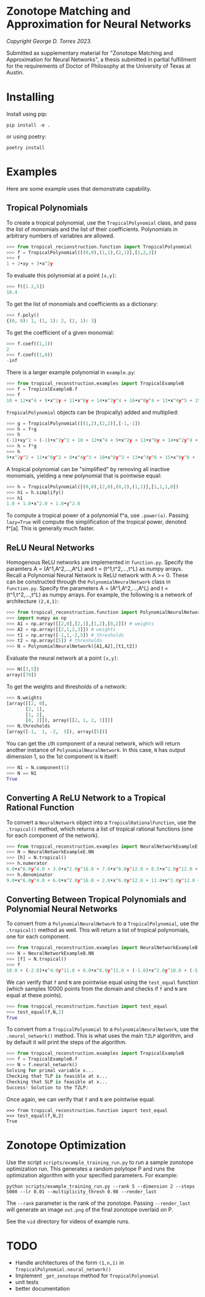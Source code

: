 # Zonotope Matching and Approximation for Neural Networks

*Copyright George D. Torres 2023.*

Submitted as supplementary material for "Zonotope Matching and Approximation for Neural Networks", a thesis submitted in partial fulfillment for the requirements of Doctor of Philosophy at the University of Texas at Austin.

# Installing

Install using pip:
```
pip install -e .
```

or using poetry:
```
poetry install
```

# Examples

Here are some example uses that demonstrate capability.

## Tropical Polynomials

To create a tropical polynomial, use the `TropicalPolynomial` class, and pass the list of monomials and the list of their coefficients. Polynomials in arbitrary numbers of variables are allowed.

```python
>>> from tropical_recionstruction.function import TropicalPolynomial
>>> f = TropicalPolynomial([(0,0),(1,1),(2,1)],[1,2,3])
>>> f
1 + 2•xy + 3•x^2y
```

To evaluate this polynomial at a point `[x,y]`:
```python
>>> f([1.2,5])
10.4
```

To get the list of monomials and coefficients as a dictionary:
```python
>>> f.poly()
{(0, 0): 1, (1, 1): 2, (2, 1): 3}
```

To get the coefficient of a given monomial:
```python
>>> f.coef((1,1))
2
>>> f.coef((1,0))
-inf
```

There is a larger example polynomial in `example.py`:

```python
>>> from tropical_reconstruction.examples import TropicalExampleB
>>> f = TropicalExampleB.f
>>> f
10 + 12•x^4 + 9•x^2y + 11•x^6y + 14•x^2y^4 + 16•x^6y^4 + 13•x^4y^5 + 15•x^8y^5 + (-5)•y^6 + (-3)•x^4y^6 + (-6)•x^2y^7 + (-4)•x^6y^7 + (-1)•x^2y^10 + 1•x^6y^10 + (-2)•x^4y^11 + 0•x^8y^11
```

`TropicalPolynomial` objects can be (tropically) added and multiplied:

```python
>>> g = TropicalPolynomial([(1,2),(2,2)],[-1,-1])
>>> h = f+g
>>> h
(-1)•xy^2 + (-1)•x^2y^2 + 10 + 12•x^4 + 9•x^2y + 11•x^6y + 14•x^2y^4 + 16•x^6y^4 + 13•x^4y^5 + 15•x^8y^5 + (-5)•y^6 + (-3)•x^4y^6 + (-6)•x^2y^7 + (-4)•x^6y^7 + (-1)•x^2y^10 + 1•x^6y^10 + (-2)•x^4y^11 + 0•x^8y^11
>>> h = f*g
>>> h
9•x^2y^2 + 11•x^6y^2 + 8•x^4y^3 + 10•x^8y^3 + 13•x^4y^6 + 15•x^8y^6 + 12•x^6y^7 + 14•x^10y^7 + (-6)•x^2y^8 + (-4)•x^6y^8 + (-7)•x^4y^9 + (-5)•x^8y^9 + (-2)•x^4y^12 + 0•x^8y^12 + (-3)•x^6y^13 + (-1)•x^10y^13 + 9•xy^2 + 11•x^5y^2 + 8•x^3y^3 + 10•x^7y^3 + 13•x^3y^6 + 15•x^7y^6 + 12•x^5y^7 + 14•x^9y^7 + (-6)•xy^8 + (-4)•x^5y^8 + (-7)•x^3y^9 + (-5)•x^7y^9 + (-2)•x^3y^12 + 0•x^7y^12 + (-3)•x^5y^13 + (-1)•x^9y^13
```

A tropical polynomial can be "simplified" by removing all inactive monomials, yielding a new polynomial that is pointwise equal:

```python
>>> h = TropicalPolynomial([(0,0),(2,0),(0,2),(1,1)],[1,1,1,0])
>>> h1 = h.simplify()
>>> h1
1.0 + 1.0•x^2.0 + 1.0•y^2.0
```

To compute a tropical power of a polynomial f^a, use `.power(a)`. Passing `lazy=True` will compute the simplification of the tropical power, denoted f^[a]. This is generally much faster.

## ReLU Neural Networks

Homogenous ReLU networks are implemented in `function.py`. Specify the paramters A = (A^1,A^2,...,A^L) and t = (t^1,t^2,...,t^L) as numpy arrays. Recall a Polynomial Neural Network is ReLU network with A >= 0. These can be constructed through the `PolynomialNeuralNetwork` class in `function.py`. Specify the parameters A = (A^1,A^2,...,A^L) and t = (t^1,t^2,...,t^L) as numpy arrays. For example, the following is a network of architecture `(2,4,1)`:

```python
>>> from tropical_reconstruction.function import PolynomialNeuralNetwork
>>> import numpy as np
>>> A1 = np.array([[2,0],[2,1],[1,2],[0,2]]) # weights
>>> A2 = np.array([[2,1,2,3]]) # weights
>>> t1 = np.array([-1,1,-2,5]) # thresholds
>>> t2 = np.array([5]) # thresholds
>>> N = PolynomialNeuralNetwork([A1,A2],[t1,t2])
```

Evaluate the neural network at a point `[x,y]`:
```python
>>> N([3,5])
array([79])
```

To get the weights and thresholds of a network:
```python
>>> N.weights
[array([[2, 0],
       [2, 1],
       [1, 2],
       [0, 2]]), array([[2, 1, 2, 3]])]
>>> N.thresholds
[array([-1,  1, -2,  5]), array([5])]
```

You can get the `i`th component of a neural network, which will return another instance of `PolynomialNeuralNetwork`. In this case, `N` has output dimension 1, so the 1st component is `N` itself:

```python
>>> N1 = N.component(1)
>>> N == N1
True
```

## Converting A ReLU Network to a Tropical Rational Function

To convert a `NeuralNetwork` object into a `TropicalRationalFunction`, use the `.tropical()` method, which returns a list of tropical rational functions (one for each component of the network).

```python
>>> from tropical_reconstruction.examples import NeuralNetworkExampleE
>>> N = NeuralNetworkExampleE.NN
>>> [h] = N.tropical()
>>> h.numerator
6.0•x^6.0y^4.0 + 3.0•x^2.0y^16.0 + 7.0•x^6.0y^12.0 + 8.5•x^2.0y^12.0 + 4.5•x^4.0y^5.0 + 1.5•y^17.0 + 5.5•x^4.0y^13.0 + 7.0•y^13.0 + 3.5•x^6.0y^6.0 + 0.5•x^2.0y^18.0 + 4.5•x^6.0y^14.0 + 6.0•x^2.0y^14.0 + 2.0•x^4.0y^7.0 + (-1.0)•y^19.0 + 3.0•x^4.0y^15.0 + 4.5•y^15.0 + 1.5•x^4.0y^8.0 + 0.0•x^8.0y^8.0
>>> h.denominator
9.0•x^6.0y^4.0 + 6.0•x^2.0y^16.0 + 2.0•x^6.0y^12.0 + 11.0•x^2.0y^12.0 + 7.5•x^4.0y^5.0 + 4.5•y^17.0 + 0.5•x^4.0y^13.0 + 9.5•y^13.0 + 6.5•x^6.0y^6.0 + 3.5•x^2.0y^18.0 + (-0.5)•x^6.0y^14.0 + 8.5•x^2.0y^14.0 + 5.0•x^4.0y^7.0 + 2.0•y^19.0 + (-2.0)•x^4.0y^15.0 + 7.0•y^15.0
```

## Converting Between Tropical Polynomials and Polynomial Neural Networks

To convert from a `PolynomialNeuralNetwork` to a `TropicalPolynomial`, use the `.tropical()` method as well. This will return a list of tropical polynomials, one for each component.

```python
>>> from tropical_reconstruction.examples import NeuralNetworkExampleB
>>> N = NeuralNetworkExampleB.NN
>>> [f] = N.tropical()
>>> f
10.0 + (-2.0)•x^4.0y^11.0 + 0.0•x^8.0y^11.0 + (-1.0)•x^2.0y^10.0 + (-5.0)•y^6.0 + 13.0•x^4.0y^5.0 + 15.0•x^8.0y^5.0 + 14.0•x^2.0y^4.0 + 16.0•x^6.0y^4.0 + 11.0•x^6.0y + 12.0•x^4.0
```

We can verify that `f` and `N` are pointwise equal using the `test_equal` function (which samples 10000 points from the domain and checks if `f` and `N` are equal at these points).

```python
>>> from tropical_reconstruction.function import test_equal
>>> test_equal(f,N,2)
True
```


To convert from a `TropicalPolynomial` to a `PolynomialNeuralNetwork`, use the `.neural_network()` method. This is what uses the main `TZLP` algorithm, and by default it will print the steps of the algorithm.

```python
>>> from tropical_reconstruction.examples import TropicalExampleB
>>> f = TropicalExampleB.f
>>> N = f.neural_network()
Solving for primal variable x...
Checking that TLP is feasible at x...
Checking that SLP is feasible at x...
Success! Solution to the TZLP:
```

Once again, we can verify that `f` and `N` are pointwise equal:

```
>>> from tropical_reconstruction.function import test_equal
>>> test_equal(f,N,2)
True
```

# Zonotope Optimization

Use the script `scripts/example_training_run.py` to run a sample zonotope optimization run. This generates a random polytope P and runs the optimization algorithm with your specified parameters. For example:

```
python scripts/example_training_run.py --rank 5 --dimension 2 --steps 5000 --lr 0.01 --multiplicity_thresh 0.98 --render_last
 ```

The `--rank` parameter is the rank of the zonotope. Passing `--render_last` will generate an image `out.png` of the final zonotope overlaid on P.

See the `vid` directory for videos of example runs.

# TODO

- Handle architectures of the form `(1,n,1)` in `TropicalPolynomial.neural_network()`
- Implement `_get_zonotope` method for `TropicalPolynomial`
- unit tests
- better documentation
